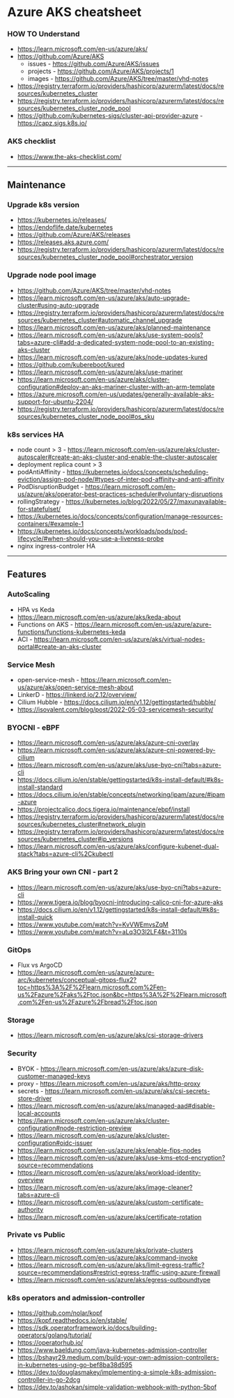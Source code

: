 # Azure AKS cheatsheet

### HOW TO Understand
- https://learn.microsoft.com/en-us/azure/aks/
- https://github.com/Azure/AKS
    - issues - https://github.com/Azure/AKS/issues
    - projects - https://github.com/Azure/AKS/projects/1
    - images - https://github.com/Azure/AKS/tree/master/vhd-notes
- https://registry.terraform.io/providers/hashicorp/azurerm/latest/docs/resources/kubernetes_cluster
- https://registry.terraform.io/providers/hashicorp/azurerm/latest/docs/resources/kubernetes_cluster_node_pool
- https://github.com/kubernetes-sigs/cluster-api-provider-azure - https://capz.sigs.k8s.io/


### AKS checklist

- https://www.the-aks-checklist.com/

---
## Maintenance
### Upgrade k8s version

- https://kubernetes.io/releases/
- https://endoflife.date/kubernetes
- https://github.com/Azure/AKS/releases
- https://releases.aks.azure.com/
- https://registry.terraform.io/providers/hashicorp/azurerm/latest/docs/resources/kubernetes_cluster_node_pool#orchestrator_version

### Upgrade node pool image

- https://github.com/Azure/AKS/tree/master/vhd-notes
- https://learn.microsoft.com/en-us/azure/aks/auto-upgrade-cluster#using-auto-upgrade
- https://registry.terraform.io/providers/hashicorp/azurerm/latest/docs/resources/kubernetes_cluster#automatic_channel_upgrade
- https://learn.microsoft.com/en-us/azure/aks/planned-maintenance
- https://learn.microsoft.com/en-us/azure/aks/use-system-pools?tabs=azure-cli#add-a-dedicated-system-node-pool-to-an-existing-aks-cluster
- https://learn.microsoft.com/en-us/azure/aks/node-updates-kured
- https://github.com/kubereboot/kured
- https://learn.microsoft.com/en-us/azure/aks/use-mariner
- https://learn.microsoft.com/en-us/azure/aks/cluster-configuration#deploy-an-aks-mariner-cluster-with-an-arm-template
- https://azure.microsoft.com/en-us/updates/generally-available-aks-support-for-ubuntu-2204/
- https://registry.terraform.io/providers/hashicorp/azurerm/latest/docs/resources/kubernetes_cluster_node_pool#os_sku

### k8s services HA

- node count > 3 - https://learn.microsoft.com/en-us/azure/aks/cluster-autoscaler#create-an-aks-cluster-and-enable-the-cluster-autoscaler
- deployment replica count > 3
- podAntiAffinity - https://kubernetes.io/docs/concepts/scheduling-eviction/assign-pod-node/#types-of-inter-pod-affinity-and-anti-affinity
- PodDisruptionBudget - https://learn.microsoft.com/en-us/azure/aks/operator-best-practices-scheduler#voluntary-disruptions
- rollingStrategy - https://kubernetes.io/blog/2022/05/27/maxunavailable-for-statefulset/
- https://kubernetes.io/docs/concepts/configuration/manage-resources-containers/#example-1
- https://kubernetes.io/docs/concepts/workloads/pods/pod-lifecycle/#when-should-you-use-a-liveness-probe
- nginx ingress-controler HA

---
## Features
### AutoScaling
- HPA vs Keda
- https://learn.microsoft.com/en-us/azure/aks/keda-about
- Functions on AKS - https://learn.microsoft.com/en-us/azure/azure-functions/functions-kubernetes-keda
- ACI - https://learn.microsoft.com/en-us/azure/aks/virtual-nodes-portal#create-an-aks-cluster

### Service Mesh
- open-service-mesh - https://learn.microsoft.com/en-us/azure/aks/open-service-mesh-about
- LinkerD - https://linkerd.io/2.12/overview/
- Cilium Hubble - https://docs.cilium.io/en/v1.12/gettingstarted/hubble/
- https://isovalent.com/blog/post/2022-05-03-servicemesh-security/

### BYOCNI - eBPF
- https://learn.microsoft.com/en-us/azure/aks/azure-cni-overlay
- https://learn.microsoft.com/en-us/azure/aks/azure-cni-powered-by-cilium
- https://learn.microsoft.com/en-us/azure/aks/use-byo-cni?tabs=azure-cli
- https://docs.cilium.io/en/stable/gettingstarted/k8s-install-default/#k8s-install-standard
- https://docs.cilium.io/en/stable/concepts/networking/ipam/azure/#ipam-azure
- https://projectcalico.docs.tigera.io/maintenance/ebpf/install
- https://registry.terraform.io/providers/hashicorp/azurerm/latest/docs/resources/kubernetes_cluster#network_plugin
- https://registry.terraform.io/providers/hashicorp/azurerm/latest/docs/resources/kubernetes_cluster#ip_versions
- https://learn.microsoft.com/en-us/azure/aks/configure-kubenet-dual-stack?tabs=azure-cli%2Ckubectl

### AKS Bring your own CNI - part 2
- https://learn.microsoft.com/en-us/azure/aks/use-byo-cni?tabs=azure-cli
- https://www.tigera.io/blog/byocni-introducing-calico-cni-for-azure-aks
- https://docs.cilium.io/en/v1.12/gettingstarted/k8s-install-default/#k8s-install-quick
- https://www.youtube.com/watch?v=KvVWEmvsZqM
- https://www.youtube.com/watch?v=aLq3O3l2LF4&t=3110s

### GitOps
- Flux vs ArgoCD
- https://learn.microsoft.com/en-us/azure/azure-arc/kubernetes/conceptual-gitops-flux2?toc=https%3A%2F%2Flearn.microsoft.com%2Fen-us%2Fazure%2Faks%2Ftoc.json&bc=https%3A%2F%2Flearn.microsoft.com%2Fen-us%2Fazure%2Fbread%2Ftoc.json

### Storage
- https://learn.microsoft.com/en-us/azure/aks/csi-storage-drivers

### Security
- BYOK - https://learn.microsoft.com/en-us/azure/aks/azure-disk-customer-managed-keys
- proxy - https://learn.microsoft.com/en-us/azure/aks/http-proxy
- secrets - https://learn.microsoft.com/en-us/azure/aks/csi-secrets-store-driver
- https://learn.microsoft.com/en-us/azure/aks/managed-aad#disable-local-accounts
- https://learn.microsoft.com/en-us/azure/aks/cluster-configuration#node-restriction-preview
- https://learn.microsoft.com/en-us/azure/aks/cluster-configuration#oidc-issuer
- https://learn.microsoft.com/en-us/azure/aks/enable-fips-nodes
- https://learn.microsoft.com/en-us/azure/aks/use-kms-etcd-encryption?source=recommendations
- https://learn.microsoft.com/en-us/azure/aks/workload-identity-overview
- https://learn.microsoft.com/en-us/azure/aks/image-cleaner?tabs=azure-cli
- https://learn.microsoft.com/en-us/azure/aks/custom-certificate-authority
- https://learn.microsoft.com/en-us/azure/aks/certificate-rotation

### Private vs Public
- https://learn.microsoft.com/en-us/azure/aks/private-clusters
- https://learn.microsoft.com/en-us/azure/aks/command-invoke
- https://learn.microsoft.com/en-us/azure/aks/limit-egress-traffic?source=recommendations#restrict-egress-traffic-using-azure-firewall
- https://learn.microsoft.com/en-us/azure/aks/egress-outboundtype

### k8s operators and admission-controller
- https://github.com/nolar/kopf
- https://kopf.readthedocs.io/en/stable/
- https://sdk.operatorframework.io/docs/building-operators/golang/tutorial/
- https://operatorhub.io/
- https://www.baeldung.com/java-kubernetes-admission-controller
- https://bshayr29.medium.com/build-your-own-admission-controllers-in-kubernetes-using-go-bef8ba38d595
- https://dev.to/douglasmakey/implementing-a-simple-k8s-admission-controller-in-go-2dcg
- https://dev.to/ashokan/simple-validation-webhook-with-python-5bof

